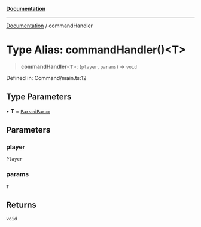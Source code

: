 [**Documentation**](../README.md)

***

[Documentation](../globals.md) / commandHandler

# Type Alias: commandHandler()\<T\>

> **commandHandler**\<`T`\>: (`player`, `params`) => `void`

Defined in: Command/main.ts:12

## Type Parameters

• **T** = [`ParsedParam`](../interfaces/ParsedParam.md)

## Parameters

### player

`Player`

### params

`T`

## Returns

`void`
